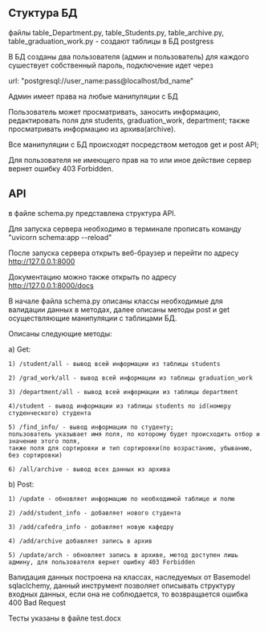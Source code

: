 ## Стуктура БД
файлы table_Department.py, table_Students.py, table_archive.py, table_graduation_work.py - создают таблицы в БД postgress

В БД созданы два пользователя (админ и пользователь) для каждого сушествует собственный пароль,
подключение идет через

url: "postgresql://user_name:pass@localhost/bd_name"

Админ имеет права на любые манипуляции с БД

Пользователь может просматривать, заносить информацию, редактировать поля для students, graduation_work, department;
также просматривать информацию из архива(archive).

Все манипуляции с БД происходят посредством методов get и post API;

Для пользователя не имеющего прав на то или иное действие сервер вернет ошибку 403 Forbidden.

## API
в файле schema.py представлена структура API.

Для запуска сервера необходимо в терминале прописать команду "uvicorn schema:app --reload"

После запуска сервера открыть веб-браузер и перейти по адресу http://127.0.0.1:8000

Документацию можно также открыть по адресу http://127.0.0.1:8000/docs

В начале файла schema.py описаны классы необходимые для валидации данных в методах, далее описаны методы post и get осуществляющие манипуляции с таблицами БД.

Описаны следующие методы:

a) Get:

    1) /student/all - вывод всей информации из таблицы students
    
    2) /grad_work/all - вывод всей информации из таблицы graduation_work
    
    3) /department/all - вывод всей информации из таблицы department
    
    4)/student - вывод информации из таблицы students по id(номеру студенческого) студента
    
    5) /find_info/ - вывод информации по студенту;
    пользователь указывает имя поля, по которому будет происходить отбор и значение этого поля,
    также поля для сортировки и тип сортировки(по возрастанию, убыванию, без сортировки)
    
    6) /all/archive - вывод всех данных из архива
    
b) Post:

    1) /update - обновляет информацию по необходимой таблице и полю
    
    2) /add/student_info - добавляет нового студента
    
    3) /add/cafedra_info - добавляет новую кафедру
    
    4) /add/archive добавляет запись в архив
    
    5) /update/arch - обновляет запись в архиве, метод доступен лишь админу, для пользователя вернет ошибку 403 Forbidden

Валидация данных построена на классах, наследуемых от Basemodel sqlaclchemy, данный инструмент позволяет описывать структуру входных данных, если она не соблюдается, то возвращается ошибка 400 Bad Request

Тесты указаны в файле test.docx
